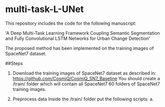 # multi-task-L-UNet

This repository includes the code for the following manuscript:

'A Deep Multi-Task Learning Framework Coupling Semantic Segmentation and Fully Convolutional LSTM Networks for Urban Change Detection'

The proposed method has been implemented on the training images of SpaceNet7 dataset.

##Steps

1. Download the training images of SpaceNet7 dataset as described in: https://github.com/CosmiQ/CosmiQ_SN7_Baseline
   You should create a /train/ folder which will contain all SpaceNet7 60 folders of SpaceNet7 training images.
   
2. Preprocess data
   Inside the /train/ folder put the following scripts:
   a. 
